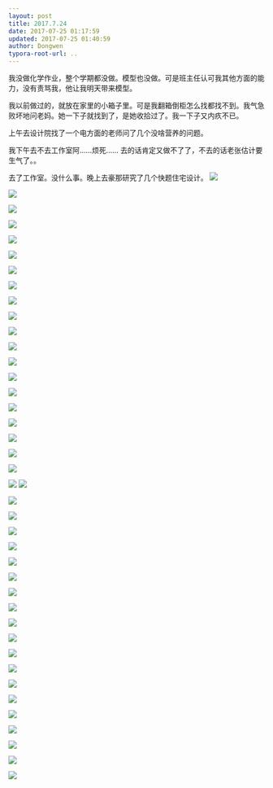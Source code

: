 ```yaml
---
layout: post
title: 2017.7.24
date: 2017-07-25 01:17:59
updated: 2017-07-25 01:40:59
author: Dongwen
typora-root-url: ..
---
```




我没做化学作业，整个学期都没做。模型也没做。可是班主任认可我其他方面的能力，没有责骂我，他让我明天带来模型。

我以前做过的，就放在家里的小箱子里。可是我翻箱倒柜怎么找都找不到。我气急败坏地问老妈。她一下子就找到了，是她收拾过了。我一下子又内疚不已。

上午去设计院找了一个电方面的老师问了几个没啥营养的问题。

我下午去不去工作室阿……烦死……
去的话肯定又做不了了，不去的话老张估计要生气了。。

去了工作室。没什么事。晚上去豪那研究了几个快题住宅设计。   ![](/img/in-post/p44226641.jpg)

![](/img/in-post/p44226641.jpg)

![](/img/in-post/p44226641.jpg)

![](/img/in-post/p44226641.jpg)

![](/img/in-post/p44226641.jpg)

![](/img/in-post/p44226641.jpg)

![](/img/in-post/p44226641.jpg)

![](/img/in-post/p44226641.jpg)

![](/img/in-post/p44226641.jpg)

![](/img/in-post/p44226641.jpg)

![](/img/in-post/p44226641.jpg)

![](/img/in-post/p44226641.jpg)

![](/img/in-post/p44226641.jpg)

![](/img/in-post/p44226641.jpg)

![](/img/in-post/p44226641.jpg)

![](/img/in-post/p44226641.jpg)

![](/img/in-post/p44226641.jpg)

![](/img/in-post/p44226641.jpg)

![](/img/in-post/p44226641.jpg)

![](/img/in-post/p44226641.jpg)

![](/img/in-post/p44226525.jpg)
![](/img/in-post/p44226640.jpg)

![](/img/in-post/p44226640.jpg)

![](/img/in-post/p44226640.jpg)

![](/img/in-post/p44226640.jpg)

![](/img/in-post/p44226640.jpg)

![](/img/in-post/p44226640.jpg)

![](/img/in-post/p44226640.jpg)

![](/img/in-post/p44226640.jpg)

![](/img/in-post/p44226640.jpg)

![](/img/in-post/p44226640.jpg)

![](/img/in-post/p44226640.jpg)

![](/img/in-post/p44226640.jpg)

![](/img/in-post/p44226640.jpg)

![](/img/in-post/p44226640.jpg)

![](/img/in-post/p44226640.jpg)

![](/img/in-post/p44226640.jpg)

![](/img/in-post/p44226640.jpg)

![](/img/in-post/p44226640.jpg)

![](/img/in-post/p44226640.jpg)

![](/img/in-post/p44226640.jpg)

